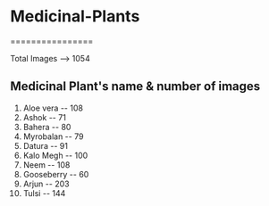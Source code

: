 Medicinal-Plants
================
================

Total Images --> 1054

Medicinal Plant's name & number of images
------------------------------------------
01. Aloe vera -- 108
02. Ashok -- 71
03. Bahera -- 80
04. Myrobalan -- 79
05. Datura -- 91
06. Kalo Megh -- 100
07. Neem -- 108
08. Gooseberry -- 60
09. Arjun -- 203
10. Tulsi -- 144

